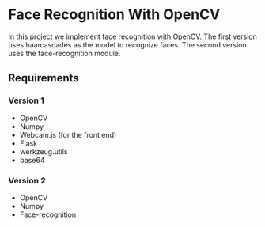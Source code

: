 # Face Recognition With OpenCV

In this project we implement face recognition with OpenCV. The first version uses haarcascades as the model to recognize faces. The second version uses the face-recognition module.

## Requirements
### Version 1
* OpenCV
* Numpy
* Webcam.js (for the front end)
* Flask
* werkzeug.utils
* base64

### Version 2
* OpenCV
* Numpy
* Face-recognition